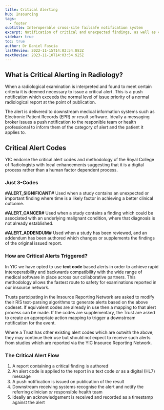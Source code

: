 ```yaml
---
title: Critical Alerting
hub: Insourcing
tags:
  - footer
subtitle: Interoperable cross-site failsafe notification system
excerpt: Notification of critical and unexpected findings, as well as changed reports are national standards of care which we endorse throughout our Regional Imaging Network
sidebar: true
toc: true
author: Dr Daniel Fascia
lastReview: 2022-11-15T14:03:54.883Z
nextReview: 2023-11-10T14:03:54.925Z
---
```

## What is Critical Alerting in Radiology?
When a radiological examination is interpreted and found to meet certain criteria it is deemed necessary to issue a critical alert. This is a push notification which exceeds
the normal level of issue priority of a normal radiological report at the point of publication.

The alert is delivered to downstream medical information systems such as Electronic Patient Records (EPR) or result software. Ideally a messaging broker issues a push notification
to the responible team or health professional to inform them of the category of alert and the patient it applies to.

## Critical Alert Codes
YIC endorse the critical alert codes and methodology of the Royal College of Radiologists with local enhancements suggesting that it is a digital process rather than a 
human factor dependent process.

### Just 3-Codes

**#ALERT_SIGNIFICANT#**
Used when a study contains an unexpected or important finding where time is a likely factor in achieving a better clinical outcome.

**#ALERT_CANCER#**
Used when a study contains a finding which could be associated with an underlying malignant condition, where that diagnosis is not already established.

**#ALERT_ADDENDUM#**
Used when a study has been reviewed, and an addendum has been authored which changes or supplements the findings of the original issued report.

### How are Critical Alerts Triggered?
In YIC we have opted to use **text code** based alerts in order to achieve rapid interoperatbility and backwards compatibility with the wide range of medical software in place
across our collaborative partners. This methodology allows the fastest route to safety for examinations reported in our insource network.

Trusts partcipating in the Insource Reporting Network are asked to modify their RIS text-parsing algorithms to generate alerts based on the above codeset. If equivalent codes are already in use
then a mapping to that alert process can be made. If the codes are supplementary, the Trust are asked to create an appropriate action mapping to trigger a downstream notification for the event.

Where a Trust has other existing alert codes which are outwith the above, they may continue their use but should not expect to receive such alerts from studies which are reported via
the YIC Insource Reporting Network.

### The Critical Alert Flow
1. A report containing a critical finding is authored
2. An alert code is applied to the report in a text code _or_ as a digital (HL7) message
3. A push notification is issued on publication of the result
4. Downstream receiving systems recognise the alert and notify the referring clinician _or_ responsible health team
5. Ideally an acknowledgement is received and recorded as a timestamp against the alert
